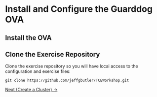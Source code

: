 # Install and Configure the Guarddog OVA

## Install the OVA

## Clone the Exercise Repository

Clone the exercise repository so you will have local access to the configuration and exercise files:

```shell
git clone https://github.com/jeffgbutler/TCEWorkshop.git
```


[Next (Create a Cluster) -&gt;](../01-creating-clusters/)
